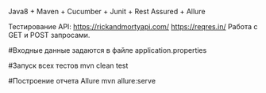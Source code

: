 Java8 + Maven + Cucumber + Junit + Rest Assured + Allure

Тестирование API:
https://rickandmortyapi.com/
https://reqres.in/
Работа с GET и POST запросами.

#Входные данные
задаются в файле application.properties

#Запуск всех тестов
mvn clean test

#Построение отчета Allure
mvn allure:serve